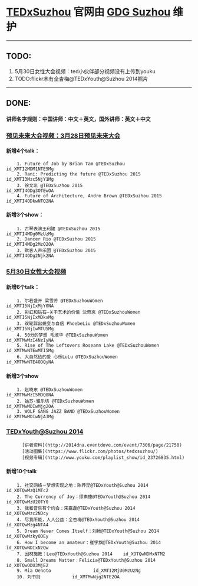 #  [TEDxSuzhou](tedxsuzhou.com) 官网由 [GDG Suzhou](http://developers.dushu.hu/) 维护
* * *
## TODO:

  1. 5月30日女性大会视频：ted小伙伴部分视频没有上传到youku
  2. TODO:flickr木有全杏梅@TEDxYouth@Suzhou 2014照片

* * *
## DONE:
#### 讲师名字规则：中国讲师：中文＋英文，国外讲师：英文＋中文
### [预见未来大会视频：3月28日预见未来大会](http://www.youku.com/playlist_show/id_25835874.html)
####    新增4个talk：
        1. Future of Job by Brian Tam @TEDxSuzhou                id_XMTI2MDM1NTE5Mg
        2. Rani: Predicting the future @TEDxSuzhou 2015           id_XMTI3Mzc5NjY1Mg
        3. 徐文凯 @TEDxSuzhou 2015                                 id_XMTI4ODg3OTEwOA
        4. Future of Architecture, Andre Brown @TEDxSuzhou 2015   id_XMTI4ODkwNTQ2NA
####    新增3个show：
        1. 古琴表演王利建 @TEDxSuzhou 2015                           id_XMTI4MDg0MzUzMg
        2. Dancer Rio @TEDxSuzhou 2015                            id_XMTI4MDg2MzQ2OA
        3. 默客人声乐团 @TEDxSuzhou 2015                            id_XMTI4ODg2Njk2NA
### [5月30日女性大会视频](http://www.youku.com/playlist_show/id_25954982.html)
####    新增6个talk：
        1. 尔若盛开 梁雪芳 @TEDxSuzhouWomen                     id_XMTI5NjIxMjY0NA
        2. 彩虹和钻石—关于艺术的价值 沈奇岚 @TEDxSuzhouWomen      id_XMTI5NjIxMDkxMg
        3. 双轮踩出蜕变与自信 PhoebeLiu @TEDxSuzhouWomen       id_XMTI5NjIwMTU5Mg
        4. 50分的梦想 毛淑华 @TEDxSuzhouWomen                   id_XMTMwMzI4NzIyNA
        5. Rise of The Leftovers Roseann Lake @TEDxSuzhouWomen   id_XMTMwNTEwMTI5Mg
        6. 大自然给的爱 心乐LuLu @TEDxSuzhouWomen              id_XMTMwNTE4ODQyNA
####    新增3个show
        1. 赵晓东 @TEDxSuzhouWomen                              id_XMTMwMzI5MDQ0NA
        2. 姑苏·雅乐坊 @TEDxSuzhouWomen                         id_XMTMwMDIwMjg2OA
        3. WOLF GANG JAZZ BAND @TEDxSuzhouWomen                id_XMTMwMDIwNjA3Mg
### [TEDxYouth@Suzhou 2014](http://www.youku.com/playlist_show/id_23726835.html)
          [讲者资料](http://2014dna.eventdove.com/event/7306/page/21750)
          [活动图集](https://www.flickr.com/photos/tedxsuzhou/)
          [视频专辑](http://www.youku.com/playlist_show/id_23726835.html)
####    新增10个talk
        1. 社交网络－梦想实现之地：陈莽昆@TEDxYouth@Suzhou 2014    id_XOTQwMzQ1MTc2
        2. The Currency of Joy：缪素臻@TEDxYouth@Suzhou 2014      id_XOTQwMzU2OTY0
        3. 我和音乐有个约会：宋嘉磊@TEDxYouth@Suzhou 2014      id_XOTQwMzc2NDcy
        4. 尽我所能，人人公益：全杏梅@TEDxYouth@Suzhou 2014    id_XOTQwMzg4NTA4
        5. Dream Never Comes Itself：刘畅@TEDxYouth@Suzhou 2014  id_XOTQwMzkyODEy
        6. How I become an amateur：崔宇旗@TEDxYouth@Suzhou 2014    id_XOTQwNDIxNzQw
        7. 因材施教：Leo@TEDxYouth@Suzhou 2014    id_XOTQwNDMxNTM2
        8. Small Dreams Matter：Felicia@TEDxYouth@Suzhou 2014    id_XOTQwODU3MjE2
        9. Mia Oenoto                id_XMTI2MjU0MzUzNg
        10. 刘书剑            id_XMTMwNjg2NTE2OA
